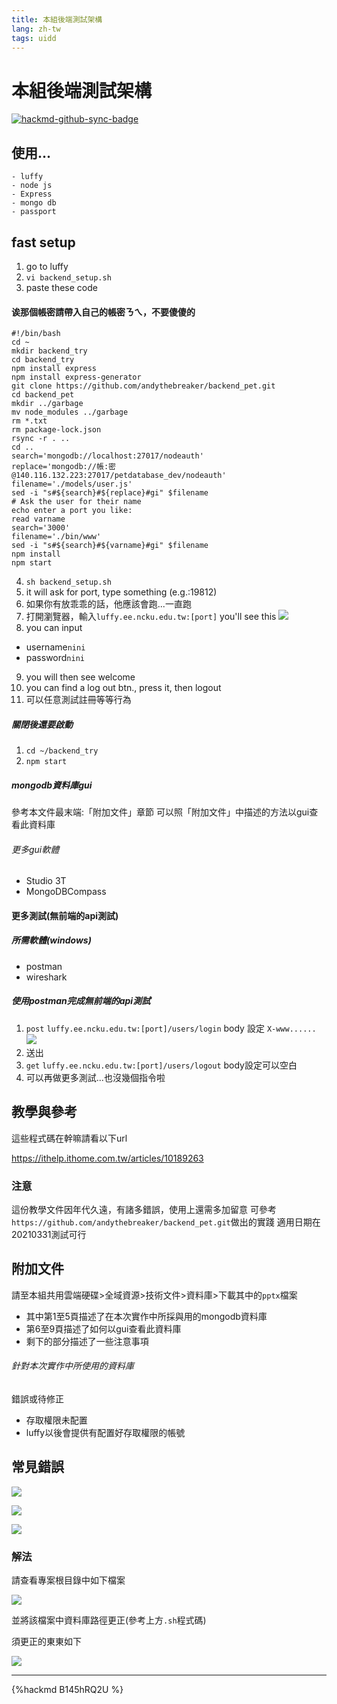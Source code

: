 ```yaml
---
title: 本組後端測試架構
lang: zh-tw
tags: uidd
---
```


# 本組後端測試架構

[![hackmd-github-sync-badge](https://hackmd.io/MljZQswSSpWniVF3iMY_cQ/badge)](https://hackmd.io/MljZQswSSpWniVF3iMY_cQ)


## 使用...

    - luffy
    - node js
    - Express
    - mongo db
    - passport

## fast setup

1. go to luffy
2. `vi backend_setup.sh`
3. paste these code

#### 诶那個帳密請帶入自己的帳密ㄋㄟ，不要傻傻的

```bash=
#!/bin/bash
cd ~
mkdir backend_try
cd backend_try
npm install express
npm install express-generator
git clone https://github.com/andythebreaker/backend_pet.git
cd backend_pet
mkdir ../garbage
mv node_modules ../garbage
rm *.txt
rm package-lock.json
rsync -r . ..
cd ..
search='mongodb://localhost:27017/nodeauth'
replace='mongodb://帳:密@140.116.132.223:27017/petdatabase_dev/nodeauth'
filename='./models/user.js'
sed -i "s#${search}#${replace}#gi" $filename
# Ask the user for their name
echo enter a port you like:
read varname
search='3000'
filename='./bin/www'
sed -i "s#${search}#${varname}#gi" $filename
npm install
npm start
```
4. `sh backend_setup.sh`
5. it will ask for port, type something (e.g.:19812)
6. 如果你有放乖乖的話，他應該會跑...一直跑
7. 打開瀏覽器，輸入`luffy.ee.ncku.edu.tw:[port]`
you'll see this
![](https://i.imgur.com/PSQId9i.png)
8. you can input 
- username`nini`
- password`nini`
9. you will then see welcome
10. you can find a log out btn., press it, then logout
11. 可以任意測試註冊等等行為

##### 關閉後還要啟動

1. `cd ~/backend_try`
2. `npm start`

##### mongodb資料庫gui

參考本文件最末端:「附加文件」章節
可以照「附加文件」中描述的方法以gui查看此資料庫

###### 更多gui軟體

- Studio 3T
- MongoDBCompass

#### 更多測試(無前端的api測試)

##### 所需軟體(windows)

- postman
- wireshark

##### 使用postman完成無前端的api測試

1. `post` `luffy.ee.ncku.edu.tw:[port]/users/login`
body 設定 `X-www......`
![](https://i.imgur.com/3ZQHXyV.png)
2. 送出
3. `get` `luffy.ee.ncku.edu.tw:[port]/users/logout`
body設定可以空白
4. 可以再做更多測試...也沒幾個指令啦

## 教學與參考

這些程式碼在幹嘛請看以下url

https://ithelp.ithome.com.tw/articles/10189263

### 注意

這份教學文件因年代久遠，有諸多錯誤，使用上還需多加留意
可參考`https://github.com/andythebreaker/backend_pet.git`做出的實踐
適用日期在20210331測試可行

## 附加文件

請至本組共用雲端硬碟>全域資源>技術文件>資料庫>下載其中的`pptx`檔案
- 其中第1至5頁描述了在本次實作中所採與用的mongodb資料庫
- 第6至9頁描述了如何以gui查看此資料庫
- 剩下的部分描述了一些注意事項

###### 針對本次實作中所使用的資料庫

錯誤或待修正

- 存取權限未配置
- luffy以後會提供有配置好存取權限的帳號

## 常見錯誤

![](https://i.imgur.com/4BBXCxO.png)

![](https://i.imgur.com/hy1EnR1.png)

![](https://i.imgur.com/gq9nw3S.png)

### 解法

請查看專案根目錄中如下檔案

![](https://i.imgur.com/Rf9OqvK.png)

並將該檔案中資料庫路徑更正(參考上方`.sh`程式碼)

須更正的東東如下

![](https://i.imgur.com/YxSFzbf.png)


---
{%hackmd B145hRQ2U %}